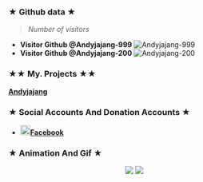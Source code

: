 
### ★ Github data ★
>
> *Number of visitors*
* **Visitor Github @Andyjajang-999**
![Andyjajang-999](https://komarev.com/ghpvc/?username=Andyjajang-999&color=blue)
* **Visitor Github @Andyjajang-200**
![Andyjajang-200](https://komarev.com/ghpvc/?username=Andyjajang-200&color=red)
>
###  ★★ My. Projects ★★
[**Andyjajang**](https://github.com/Andyjajang-200)

### ★ Social Accounts And Donation Accounts ★
* <a href="https://m.facebook.com/Andi"><img src="https://raw.githubusercontent.com/Andyjajang-200/Andyjajang-200/main/Image/images.png" alt="alt text" width="20" height="20">**Facebook**</a>
### ★ Animation And Gif ★
<p align="center">
<img src="https://media4.giphy.com/media/10YWqUivkQPeeJWD3u/giphy.webp?cid=6c09b952jhzyr4a6fxtp4m1iq0ue0m843gqvg5zy7aio42kr&rid=giphy.webp&ct=g">
<img src="https://media2.giphy.com/media/RLJxQtX8Hs7XytaoyX/giphy.webp?cid=6c09b952c183e9a47934bb1e41e6ef32502a85be9b9fd8a5&rid=giphy.webp&ct=g">
</p>
<p align="center">
